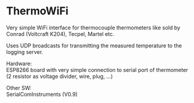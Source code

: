 # ThermoWiFi
Very simple WiFi interface for thermocouple thermometers like sold by Conrad (Voltcraft K204), Tecpel, Martel etc.

Uses UDP broadcasts for transmitting the measured temperature to the logging server.

Hardware:  
ESP8266 board with very simple connection to serial port of thermometer (2 resistor as voltage divider, wire, plug, ...)

Other SW:  
SerialComInstruments (V0.9)

